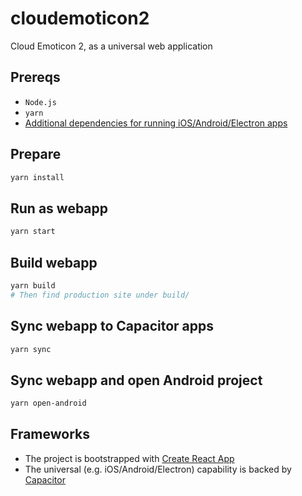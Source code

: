# cloudemoticon2

Cloud Emoticon 2, as a universal web application

## Prereqs
* `Node.js`
* `yarn`
* [Additional dependencies for running iOS/Android/Electron apps](https://capacitor.ionicframework.com/docs/getting-started/dependencies/)

## Prepare
```bash
yarn install
```

## Run as webapp
```bash
yarn start
```

## Build webapp
```bash
yarn build
# Then find production site under build/
```

## Sync webapp to Capacitor apps
```bash
yarn sync
```

## Sync webapp and open Android project
```bash
yarn open-android
```

## Frameworks
* The project is bootstrapped with [Create React App](https://github.com/facebookincubator/create-react-app)
* The universal (e.g. iOS/Android/Electron) capability is backed by [Capacitor](https://capacitor.ionicframework.com/)
